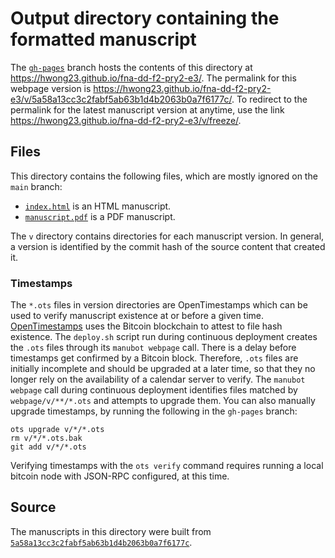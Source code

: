 # Output directory containing the formatted manuscript

The [`gh-pages`](https://github.com/hwong23/fna-dd-f2-pry2-e3/tree/gh-pages) branch hosts the contents of this directory at <https://hwong23.github.io/fna-dd-f2-pry2-e3/>.
The permalink for this webpage version is <https://hwong23.github.io/fna-dd-f2-pry2-e3/v/5a58a13cc3c2fabf5ab63b1d4b2063b0a7f6177c/>.
To redirect to the permalink for the latest manuscript version at anytime, use the link <https://hwong23.github.io/fna-dd-f2-pry2-e3/v/freeze/>.

## Files

This directory contains the following files, which are mostly ignored on the `main` branch:

+ [`index.html`](index.html) is an HTML manuscript.
+ [`manuscript.pdf`](manuscript.pdf) is a PDF manuscript.

The `v` directory contains directories for each manuscript version.
In general, a version is identified by the commit hash of the source content that created it.

### Timestamps

The `*.ots` files in version directories are OpenTimestamps which can be used to verify manuscript existence at or before a given time.
[OpenTimestamps](https://opentimestamps.org/) uses the Bitcoin blockchain to attest to file hash existence.
The `deploy.sh` script run during continuous deployment creates the `.ots` files through its `manubot webpage` call.
There is a delay before timestamps get confirmed by a Bitcoin block.
Therefore, `.ots` files are initially incomplete and should be upgraded at a later time, so that they no longer rely on the availability of a calendar server to verify.
The `manubot webpage` call during continuous deployment identifies files matched by `webpage/v/**/*.ots` and attempts to upgrade them.
You can also manually upgrade timestamps, by running the following in the `gh-pages` branch:

```shell
ots upgrade v/*/*.ots
rm v/*/*.ots.bak
git add v/*/*.ots
```

Verifying timestamps with the `ots verify` command requires running a local bitcoin node with JSON-RPC configured, at this time.

## Source

The manuscripts in this directory were built from
[`5a58a13cc3c2fabf5ab63b1d4b2063b0a7f6177c`](https://github.com/hwong23/fna-dd-f2-pry2-e3/commit/5a58a13cc3c2fabf5ab63b1d4b2063b0a7f6177c).
